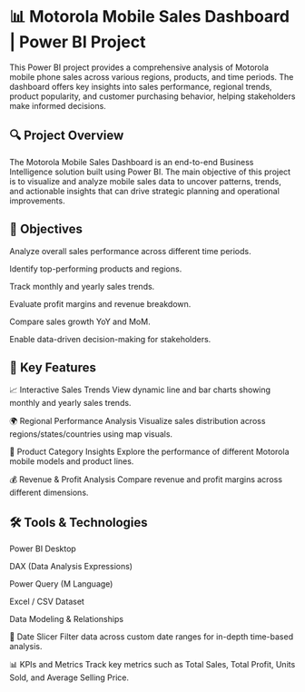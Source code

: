 <h1>📊 Motorola Mobile Sales Dashboard | Power BI Project</h1>

This Power BI project provides a comprehensive analysis of Motorola mobile phone sales across various regions, products, and time periods. The dashboard offers key insights into sales performance, regional trends, product popularity, and customer purchasing behavior, helping stakeholders make informed decisions.

<h2>🔍 Project Overview</h2>

The Motorola Mobile Sales Dashboard is an end-to-end Business Intelligence solution built using Power BI. The main objective of this project is to visualize and analyze mobile sales data to uncover patterns, trends, and actionable insights that can drive strategic planning and operational improvements.

<h2>🎯 Objectives</h2>

Analyze overall sales performance across different time periods.

Identify top-performing products and regions.

Track monthly and yearly sales trends.

Evaluate profit margins and revenue breakdown.

Compare sales growth YoY and MoM.

Enable data-driven decision-making for stakeholders.

<h2>🧩 Key Features</h2>

📈 Interactive Sales Trends
View dynamic line and bar charts showing monthly and yearly sales trends.

🌍 Regional Performance Analysis
Visualize sales distribution across regions/states/countries using map visuals.

📱 Product Category Insights
Explore the performance of different Motorola mobile models and product lines.

💰 Revenue & Profit Analysis
Compare revenue and profit margins across different dimensions.
<h2>🛠️ Tools & Technologies</h2>

Power BI Desktop

DAX (Data Analysis Expressions)

Power Query (M Language)

Excel / CSV Dataset

Data Modeling & Relationships

📅 Date Slicer
Filter data across custom date ranges for in-depth time-based analysis.

📊 KPIs and Metrics
Track key metrics such as Total Sales, Total Profit, Units Sold, and Average Selling Price.
